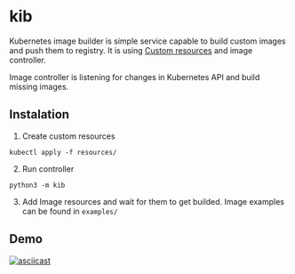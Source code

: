 # kib
Kubernetes image builder is simple service capable to build custom images and push them to registry. It is using [Custom resources](https://kubernetes.io/docs/concepts/api-extension/custom-resources/) and image controller.

Image controller is listening for changes in Kubernetes API and build missing images.

## Instalation

1. Create custom resources

```
kubectl apply -f resources/
```

2. Run controller

```
python3 -m kib
```

3. Add Image resources and wait for them to get builded. Image examples can be found in `examples/`


## Demo

[![asciicast](https://asciinema.org/a/137445.png)](https://asciinema.org/a/137445)
